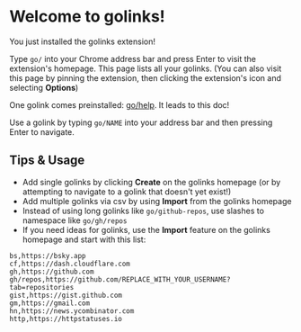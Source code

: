 # Welcome to golinks!

You just installed the golinks extension!

Type `go/` into your Chrome address bar and press Enter to visit the extension's homepage. This page lists all your golinks. (You can also visit this page by pinning the extension, then clicking the extension's icon and selecting **Options**)

One golink comes preinstalled: [go/help](http://go/help). It leads to this doc!

Use a golink by typing `go/NAME` into your address bar and then pressing Enter to navigate.

## Tips & Usage

- Add single golinks by clicking **Create** on the golinks homepage (or by attempting to navigate to a golink that doesn't yet exist!)
- Add multiple golinks via csv by using **Import** from the golinks homepage
- Instead of using long golinks like `go/github-repos`, use slashes to namespace like `go/gh/repos`
- If you need ideas for golinks, use the **Import** feature on the golinks homepage and start with this list:

```
bs,https://bsky.app
cf,https://dash.cloudflare.com
gh,https://github.com
gh/repos,https://github.com/REPLACE_WITH_YOUR_USERNAME?tab=repositories
gist,https://gist.github.com
gm,https://gmail.com
hn,https://news.ycombinator.com
http,https://httpstatuses.io
```
